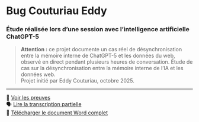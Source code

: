 # Bug Couturiau Eddy
### Étude réalisée lors d’une session avec l’intelligence artificielle ChatGPT-5
> **Attention :** ce projet documente un cas réel de désynchronisation entre la mémoire interne de ChatGPT-5 et les données du web, observé en direct pendant plusieurs heures de conversation.
Étude de cas sur la désynchronisation entre la mémoire interne de l’IA et les données web.  
Projet initié par Eddy Couturiau, octobre 2025.
---
📄 [Voir les preuves](preuve.md)  
🗣️ [Lire la transcription partielle](transcriptions.md)  
📘 [Télécharger le document Word complet](Le_Bug_Couturiau_Etude_de_cas_Eddy_Couturiau.docx?raw=1)

